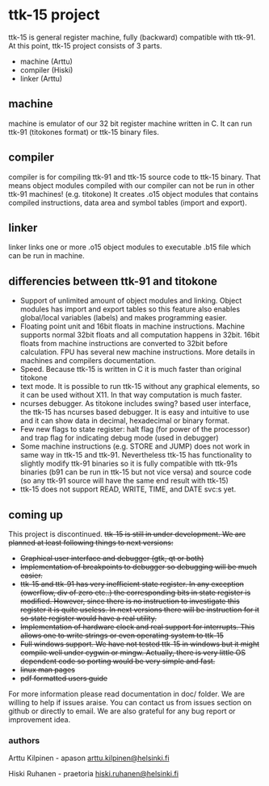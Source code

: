# ttk-15 project 

ttk-15 is general register machine, fully (backward) compatible with ttk-91.
At this point, ttk-15 project consists of 3 parts.

 * machine  (Arttu)
 * compiler (Hiski)
 * linker   (Arttu)

## machine

machine is emulator of our 32 bit register machine written in C.
It can run ttk-91 (titokones format) or ttk-15 binary files.

## compiler

compiler is for compiling ttk-91 and ttk-15 source code to ttk-15 binary.
That means object modules compiled with our compiler can not be run in other
ttk-91 machines! (e.g. titokone) It creates .o15 object modules that contains
compiled instructions, data area and symbol tables (import and export).

## linker

linker links one or more .o15 object modules to executable .b15 file which can
be run in machine.

## differencies between ttk-91 and titokone
 * Support of unlimited amount of object modules and linking. Object modules
 has import and export tables so this feature also enables global/local variables
 (labels) and makes programming easier.
 * Floating point unit and 16bit floats in machine instructions.
 Machine supports normal 32bit floats and all computation happens in 32bit.
 16bit floats from machine instructions are converted to 32bit before calculation.
 FPU has several new machine instructions. More details in machines and compilers documentation.
 * Speed. Because ttk-15 is written in C it is much faster than original titokone
 * text mode. It is possible to run ttk-15 without any graphical elements, so it
 can be used without X11. In that way computation is much faster.
 * ncurses debugger. As titokone includes swing? based user interface, the ttk-15
 has ncurses based debugger. It is easy and intuitive to use and it can show data
 in decimal, hexadecimal or binary format.
 * Few new flags to state register: halt flag (for power of the processor)
 and trap flag for indicating debug mode (used in debugger)
 * Some machine instructions (e.g. STORE and JUMP) does not work in same way in ttk-15
 and ttk-91. Nevertheless ttk-15 has functionality to slightly modify ttk-91 binaries
 so it is fully compatible with ttk-91s binaries (b91 can be run in ttk-15 but not
 vice versa) and source code (so any ttk-91 source will have the same end result with ttk-15)
 * ttk-15 does not support READ, WRITE, TIME, and DATE svc:s yet. 


## coming up
This project is discontinued.
~~ttk-15 is still in under development. We are planned at least following things to next versions:~~
 - ~~Graphical user interface and debugger (gtk, qt or both)~~
 - ~~Implementation of breakpoints to debugger so debugging will be much easier.~~
 - ~~ttk-15 and ttk-91 has very inefficient state register. In any exception (owerflow, div of zero etc..) the corresponding bits in state register is modified. However, since there is no instruction to investigate this register it is quite useless. In next versions there will be instruction for it so state register would have a real utility.~~
 - ~~Implementation of hardware clock and real support for interrupts. This allows one to write strings or even operating system to ttk-15~~
 - ~~Full windows support. We have not tested ttk-15 in windows but it might compile well under cygwin or mingw. Actually, there is very little OS dependent code so porting would be very simple and fast.~~
 - ~~linux man pages~~
 - ~~pdf formatted users guide~~


For more information please read documentation in doc/ folder. We are willing to
help if issues araise. You can contact us from issues section on github or
directly to email. We are also grateful for any bug report or improvement idea.

### authors

Arttu Kilpinen - apason
arttu.kilpinen@helsinki.fi

Hiski Ruhanen  - praetoria
hiski.ruhanen@helsinki.fi
